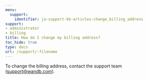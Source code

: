 ```yaml
---
menu:
  support:
    identifier: ja-support-kb-articles-change_billing_address
support:
- administrator
- billing
title: How do I change my billing address?
toc_hide: true
type: docs
url: /support/:filename
---
```


To change the billing address, contact the support team (support@wandb.com).